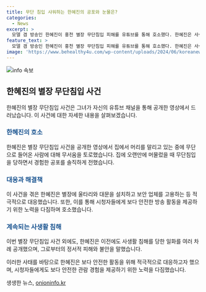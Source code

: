 ```yaml
---
title: 무단 침입 샤워하는 한혜진의 공포와 눈물은?
categories:
  - News
excerpt: >
  모델 겸 방송인 한혜진이 홍천 별장 무단침입 피해를 유튜브를 통해 호소했다. 한혜진은 사생활 침해로 경험한 무서운 사건을 상세히 전했으며, 대응으로 울타리와 대문을 설치하고 보안 업체를 고용하여 안전에 나섰다. 한혜진은 미래에 대비하여 적응 훈련을 진행 중이라고 밝히며, 이에 대한 공감과 관심을 당부했다. 최근에도 사생활 피해를 호소한 한혜진은 공간 침해에 대한 심각한 문제를 드러내며 사회적 이슈로 떠오르고 있다.
feature_text: >
  모델 겸 방송인 한혜진이 홍천 별장 무단침입 피해를 유튜브를 통해 호소했다. 한혜진은 사생활 침해로 경험한 무서운 사건을 상세히 전했으며, 대응으로 울타리와 대문을 설치하고 보안 업체를 고용하여 안전에 나섰다. 한혜진은 미래에 대비하여 적응 훈련을 진행 중이라고 밝히며, 이에 대한 공감과 관심을 당부했다. 최근에도 사생활 피해를 호소한 한혜진은 공간 침해에 대한 심각한 문제를 드러내며 사회적 이슈로 떠오르고 있다.
image: 'https://www.behealthy4u.com/wp-content/uploads/2024/06/koreanews.jpg'
---
```


<p><img src="https://www.behealthy4u.com/wp-content/uploads/2024/06/koreanews.jpg" alt="info 속보" /></p>

<h2 data-ke-size="size26">한혜진의 별장 무단침입 사건</h2>

<p data-ke-size="size16"></p>

<p>한혜진의 별장 무단침입 사건은 그녀가 자신의 유튜브 채널을 통해 공개한 영상에서 드러났습니다. 이 사건에 대한 자세한 내용을 살펴보겠습니다.</p>

<h3><b><span style="color: #1a5490;">한혜진의 호소</span></b></h3>

<p>한혜진은 별장 무단침입 사건을 공개한 영상에서 집에서 머리를 말리고 있는 중에 무단으로 들어온 사람에 대해 무서움을 토로했습니다. 집에 오랜만에 머물렀을 때 무단침입을 당하면서 경험한 공포를 솔직하게 전했습니다.</p>

<h3><b><span style="color: #1a5490;">대응과 해결책</span></b></h3>

<p>이 사건을 겪은 한혜진은 별장에 울타리와 대문을 설치하고 보안 업체를 고용하는 등 적극적으로 대응했습니다. 또한, 이를 통해 시청자들에게 보다 안전한 방송 활동을 제공하기 위한 노력을 다짐하며 호소했습니다.</p>

<h3><b><span style="color: #1a5490;">계속되는 사생활 침해</span></b></h3>

<p>이번 별장 무단침입 사건 외에도, 한혜진은 이전에도 사생활 침해를 당한 일화를 여러 차례 공개했으며, 그로부터의 정서적 피해와 불안을 말했습니다.</p>

<p>이러한 사태를 바탕으로 한혜진은 보다 안전한 활동을 위해 적극적으로 대응하고자 했으며, 시청자들에게도 보다 안전한 관람 경험을 제공하기 위한 노력을 다짐했습니다.</p>
생생한 뉴스, <a href="https://onioninfo.kr" rel="dofollow">onioninfo.kr</a>


